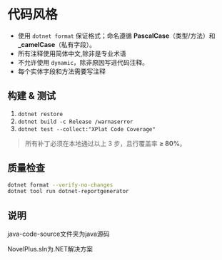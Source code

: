 # 代码风格

- 使用 `dotnet format` 保证格式；命名遵循 **PascalCase**（类型/方法）和 **_camelCase**（私有字段）。
- 所有注释使用简体中文,除非是专业术语
- 不允许使用 `dynamic`，除非原因写进代码注释。
- 每个实体字段和方法需要写注释

## 构建 & 测试
1. `dotnet restore`
2. `dotnet build -c Release /warnaserror`
3. `dotnet test --collect:"XPlat Code Coverage"`

> 所有补丁必须在本地通过以上 3 步，且行覆盖率 **≥ 80%**。

## 质量检查
```bash
dotnet format --verify-no-changes
dotnet tool run dotnet-reportgenerator
```

## 说明

java-code-source文件夹为java源码

NovelPlus.sln为.NET解决方案

